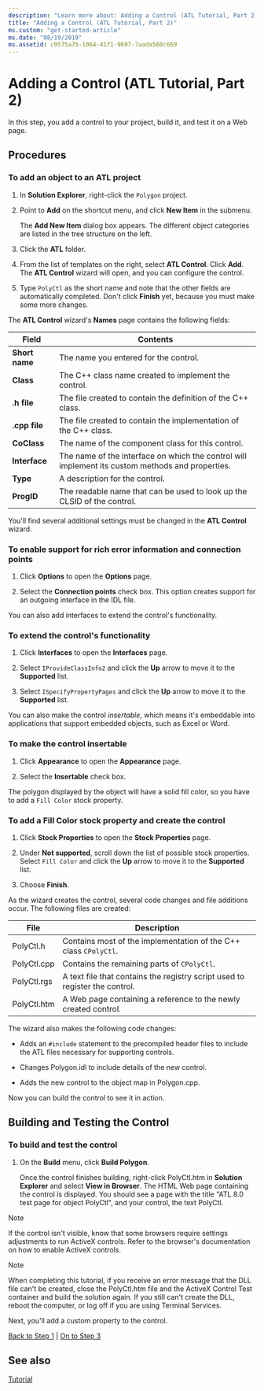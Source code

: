 ```yaml
---
description: "Learn more about: Adding a Control (ATL Tutorial, Part 2)"
title: "Adding a Control (ATL Tutorial, Part 2)"
ms.custom: "get-started-article"
ms.date: "08/19/2019"
ms.assetid: c9575a75-1064-41f1-9697-7aada560c669
---
```

# Adding a Control (ATL Tutorial, Part 2)

In this step, you add a control to your project, build it, and test it on a Web page.

## Procedures

### To add an object to an ATL project

1. In **Solution Explorer**, right-click the `Polygon` project.

1. Point to **Add** on the shortcut menu, and click **New Item** in the submenu.

    The **Add New Item** dialog box appears. The different object categories are listed in the tree structure on the left.

1. Click the **ATL** folder.

1. From the list of templates on the right, select **ATL Control**. Click **Add**. The **ATL Control** wizard will open, and you can configure the control.

1. Type `PolyCtl` as the short name and note that the other fields are automatically completed. Don't click **Finish** yet, because you must make some more changes.

The **ATL Control** wizard's **Names** page contains the following fields:

|Field|Contents|
|-----------|--------------|
|**Short name**|The name you entered for the control.|
|**Class**|The C++ class name created to implement the control.|
|**.h file**|The file created to contain the definition of the C++ class.|
|**.cpp file**|The file created to contain the implementation of the C++ class.|
|**CoClass**|The name of the component class for this control.|
|**Interface**|The name of the interface on which the control will implement its custom methods and properties.|
|**Type**|A description for the control.|
|**ProgID**|The readable name that can be used to look up the CLSID of the control.|

You'll find several additional settings must be changed in the **ATL Control** wizard.

### To enable support for rich error information and connection points

1. Click **Options** to open the **Options** page.

1. Select the **Connection points** check box. This option creates support for an outgoing interface in the IDL file.

You can also add interfaces to extend the control's functionality.

### To extend the control's functionality

1. Click **Interfaces** to open the **Interfaces** page.

1. Select `IProvideClassInfo2` and click the **Up** arrow to move it to the **Supported** list.

1. Select `ISpecifyPropertyPages` and click the **Up** arrow to move it to the **Supported** list.

You can also make the control *insertable*, which means it's embeddable into applications that support embedded objects, such as Excel or Word.

### To make the control insertable

1. Click **Appearance** to open the **Appearance** page.

1. Select the **Insertable** check box.

The polygon displayed by the object will have a solid fill color, so you have to add a `Fill Color` stock property.

### To add a Fill Color stock property and create the control

1. Click **Stock Properties** to open the **Stock Properties** page.

1. Under **Not supported**, scroll down the list of possible stock properties. Select `Fill Color` and click the **Up** arrow to move it to the **Supported** list.

1. Choose **Finish**.

As the wizard creates the control, several code changes and file additions occur. The following files are created:

|File|Description|
|----------|-----------------|
|PolyCtl.h|Contains most of the implementation of the C++ class `CPolyCtl`.|
|PolyCtl.cpp|Contains the remaining parts of `CPolyCtl`.|
|PolyCtl.rgs|A text file that contains the registry script used to register the control.|
|PolyCtl.htm|A Web page containing a reference to the newly created control.|

The wizard also makes the following code changes:

- Adds an `#include` statement to the precompiled header files to include the ATL files necessary for supporting controls.

- Changes Polygon.idl to include details of the new control.

- Adds the new control to the object map in Polygon.cpp.

Now you can build the control to see it in action.

## Building and Testing the Control

### To build and test the control

1. On the **Build** menu, click **Build Polygon**.

    Once the control finishes building, right-click PolyCtl.htm in **Solution Explorer** and select **View in Browser**. The HTML Web page containing the control is displayed. You should see a page with the title "ATL 8.0 test page for object PolyCtl", and your control, the text PolyCtl.

> [!NOTE]
> If the control isn't visible, know that some browsers require settings adjustments to run ActiveX controls. Refer to the browser's documentation on how to enable ActiveX controls.

> [!NOTE]
> When completing this tutorial, if you receive an error message that the DLL file can't be created, close the PolyCtl.htm file and the ActiveX Control Test container and build the solution again. If you still can't create the DLL, reboot the computer, or log off if you are using Terminal Services.

Next, you'll add a custom property to the control.

[Back to Step 1](../atl/creating-the-project-atl-tutorial-part-1.md) \| [On to Step 3](../atl/adding-a-property-to-the-control-atl-tutorial-part-3.md)

## See also

[Tutorial](../atl/active-template-library-atl-tutorial.md)
